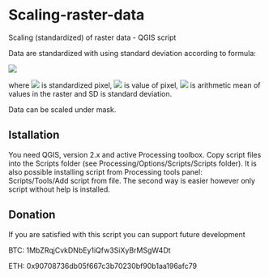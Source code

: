# Scaling-raster-data
Scaling (standardized) of raster data - QGIS script

Data are standardized with using standard deviation according to formula:

<img src="https://latex.codecogs.com/gif.latex?A_{i}=\frac{x_{i}-\bar{x}}{SD}" />

where <img src="https://latex.codecogs.com/gif.latex?A_{i}" /> is standardized pixel, <img src="https://latex.codecogs.com/gif.latex?x_{i}" /> is value of pixel, <img src="https://latex.codecogs.com/gif.latex?\bar{x}" /> is arithmetic mean of values in the raster and SD is standard deviation.

Data can be scaled under mask.

## Istallation
You need QGIS, version 2.x and active Processing toolbox. Copy script files into the Scripts folder (see Processing/Options/Scripts/Scripts folder). It is also possible installing script from Processing tools panel: Scripts/Tools/Add script from file. The second way is easier however only script without help is installed.

## Donation
If you are satisfied with this script you can support future development

BTC: 1MbZRqjCvkDNbEy1iQfw3SiXyBrMSgW4Dt

ETH: 0x90708736db05f667c3b70230bf90b1aa196afc79

